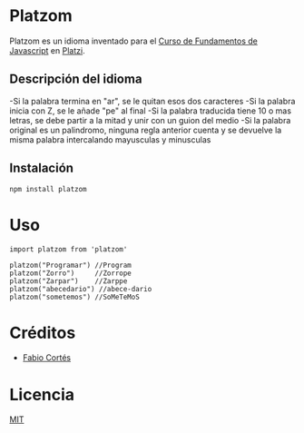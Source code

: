# Platzom

Platzom es un idioma inventado para el [Curso de
Fundamentos de Javascript](https:/platzi.com/js) en [Platzi](https:/platzi.com).

## Descripción del idioma

-Si la palabra termina en "ar", se le quitan esos dos caracteres
-Si la palabra inicia con Z, se le añade "pe" al final
-Si la palabra traducida tiene 10 o mas letras, se debe partir a la mitad y unir con un guion del medio
-Si la palabra original es un palindromo, ninguna regla anterior cuenta y se devuelve la misma palabra intercalando mayusculas y minusculas

## Instalación

```
npm install platzom
```

# Uso

```
import platzom from 'platzom'

platzom("Programar") //Program
platzom("Zorro")     //Zorrope
platzom("Zarpar")    //Zarppe
platzom("abecedario") //abece-dario
platzom("sometemos") //SoMeTeMoS
```

# Créditos
- [Fabio Cortés](https:/twitter.com/@fabiojcortes)

# Licencia

[MIT](https://opensource.org/licenses/MIT)
